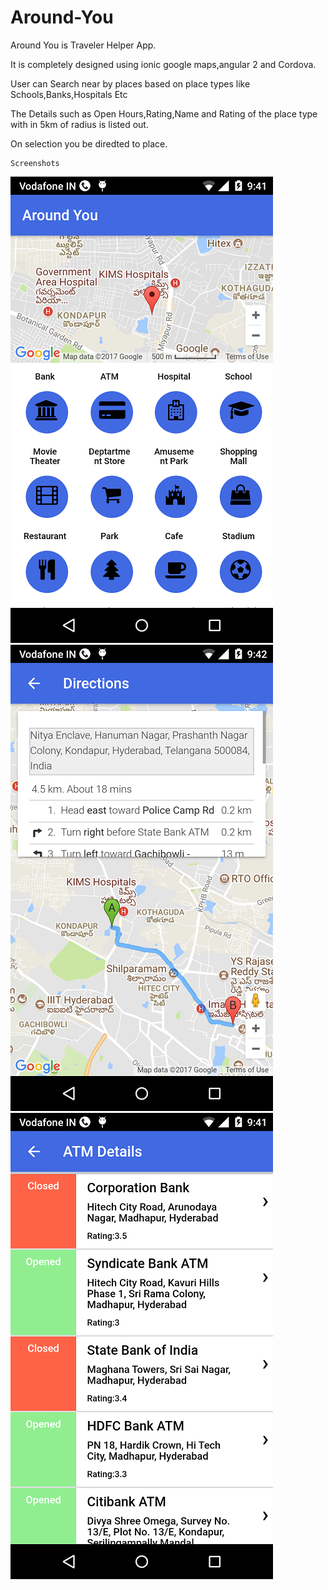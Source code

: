 # Around-You

  Around You is Traveler Helper App.
  
   It is completely designed using ionic google maps,angular 2 and Cordova.
   
   User can Search near by places based on place types like Schools,Banks,Hospitals Etc 
   
   The Details such as Open Hours,Rating,Name and Rating of the place type with in 5km of radius is listed out.
   
   On selection you be diredted to place.
   
    Screenshots
 
 ![alt tag](https://github.com/ukrrrish/Around-You/blob/master/imgs/around_you.png) 
 ![alt tag](https://github.com/ukrrrish/Around-You/blob/master/imgs/direction.png)
 ![alt tag](https://github.com/ukrrrish/Around-You/blob/master/imgs/list.png)
